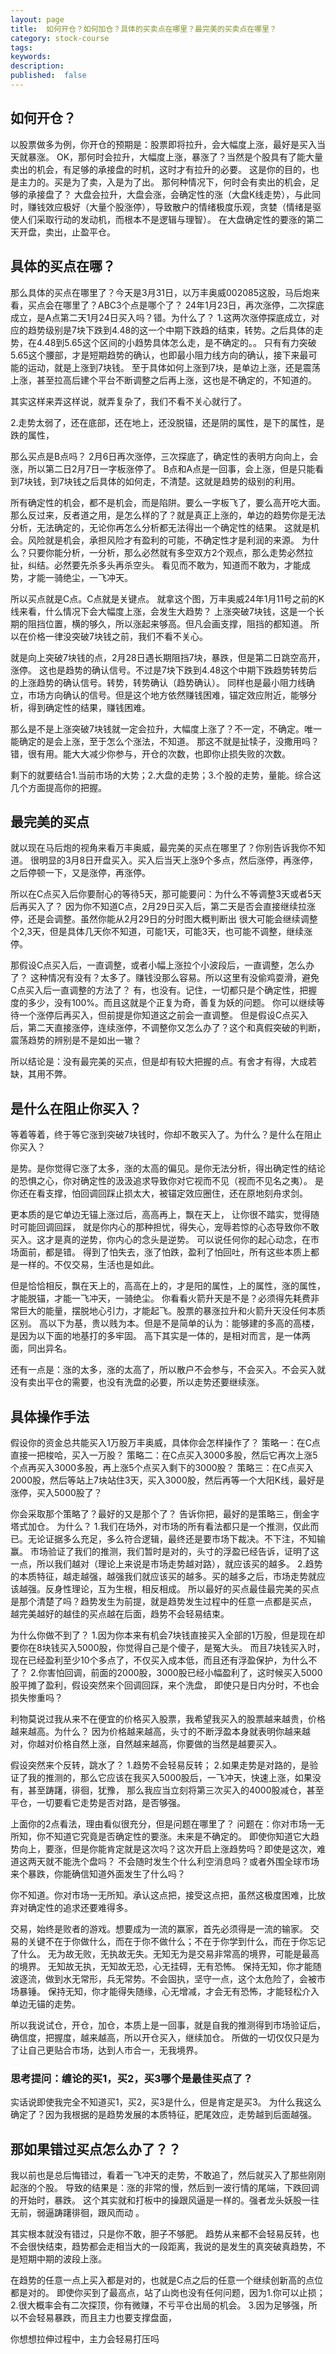 ```yaml
---
layout: page
title:  如何开仓？如何加仓？具体的买卖点在哪里？最完美的买卖点在哪里？
category: stock-course
tags:
keywords:
description:
published:  false
---
```


## 如何开仓？
以股票做多为例，你开仓的预期是：股票即将拉升，会大幅度上涨，最好是买入当天就暴涨。
OK，那何时会拉升，大幅度上涨，暴涨了？当然是个股具有了能大量卖出的机会，有足够的承接盘的时机，这时才有拉升的必要。
这是你的目的，也是主力的。买是为了卖，入是为了出。
那何种情况下，何时会有卖出的机会，足够的承接盘了？
大盘会拉升，大盘会涨，会确定性的涨（大盘K线走势），与此同时，赚钱效应极好（大量个股涨停），导致散户的情绪极度乐观，贪婪（情绪是驱使人们采取行动的发动机，而根本不是逻辑与理智）。
在大盘确定性的要涨的第二天开盘，卖出，止盈平仓。

## 具体的买点在哪？
那么具体的买点在哪里了？今天是3月31日，以万丰奥威002085这股，马后炮来看，买点会在哪里了？ABC3个点是哪个了？
24年1月23日，再次涨停，二次探底成立，是A点第二天1月24日买入吗？错。为什么了？
1.这两次涨停探底成立，对应的趋势级别是7块下跌到4.48的这一个中期下跌趋的结束，转势。之后具体的走势，在4.48到5.65这个区间的小趋势具体怎么走，是不确定的。。
只有有力突破5.65这个腰部，才是短期趋势的确认，也即最小阻力线方向的确认，接下来最可能的运动，就是上涨到7块钱。
至于具体如何上涨到7块，是单边上涨，还是震荡上涨，甚至拉高后建个平台不断调整之后再上涨，这也是不确定的，不知道的。

其实这样来弄这样说，就弄复杂了，我们不看不关心就行了。

2.走势太弱了，还在底部，还在地上，还没脱锚，还是阴的属性，是下的属性，是跌的属性，

那么买点是B点吗？
2月6日再次涨停，三次探底了，确定性的表明方向向上，会涨，所以第二日2月7日一字板涨停了。
B点和A点是一回事，会上涨，但是只能看到7块钱，到7块钱之后具体的如何走，不清楚。这就是趋势的级别的利用。

所有确定性的机会，都不是机会，而是陷阱。要么一字板飞了，要么高开吃大面。
那么反过来，反者道之用，是怎么样的了？就是真正上涨的，单边的趋势你是无法分析，无法确定的，无论你再怎么分析都无法得出一个确定性的结果。
这就是机会。风险就是机会，承担风险才有盈利的可能，不确定性才是利润的来源。
为什么？只要你能分析，一分析，那么必然就有多空双方2个观点，那么走势必然拉扯，纠结。必然要先杀多头再杀空头。
看见而不敢为，知道而不敢为，才能成势，才能一骑绝尘，一飞冲天。

所以买点就是C点。C点就是关键点。
就拿这个图，万丰奥威24年1月11号之前的K线来看，什么情况下会大幅度上涨，会发生大趋势？
上涨突破7块钱，这是一个长期的阻挡位置，横的够久，所以涨起来够高。但凡会画支撑，阻挡的都知道。
所以在价格一律没突破7块钱之前，我们不看不关心。

就是向上突破7块钱的点，2月28日遇长期阻挡7块，暴跌，但是第二日跳空高开，涨停。
这也是趋势的确认信号。不过是7块下跌到4.48这个中期下跌趋势转势后的上涨趋势的确认信号。转势，转势确认（趋势确认）。
同样也是最小阻力线确立，市场方向确认的信号。但是这个地方依然赚钱困难，锚定效应附近，能够分析，得到确定性的结果，赚钱困难。

那么是不是上涨突破7块钱就一定会拉升，大幅度上涨了？不一定，不确定。唯一能确定的是会上涨，至于怎么个涨法，不知道。
那这不就是扯犊子，没撒用吗？错，很有用。能大大减少你参与，开仓的次数，也即你止损失败的次数。

剩下的就要结合1.当前市场的大势；2.大盘的走势；3.个股的走势，量能。综合这几个方面提高你的把握。
## 最完美的买点

就以现在马后炮的视角来看万丰奥威，最完美的买点在哪里了？你别告诉我你不知道。
很明显的3月8日开盘买入。买入后当天上涨9个多点，然后涨停，再涨停，之后停顿一下，又是涨停，再涨停。

所以在C点买入后你要耐心的等待5天，那可能要问：为什么不等调整3天或者5天后再买入了？
因为你不知道C点，2月29日买入后，第二天是否会直接继续拉涨停，还是会调整。虽然你能从2月29日的分时图大概判断出
很大可能会继续调整个2,3天，但是具体几天你不知道，可能1天，可能3天，也可能不调整，继续涨停。

那假设C点买入后，一直调整，或者小幅上涨拉个小波段后，一直调整，怎么办了？
这种情况有没有？太多了。赚钱没那么容易。所以这里有没偷鸡耍滑，避免C点买入后一直调整的方法了？
有，也没有。记住，一切都只是个确定性，把握度的多少，没有100%。而且这就是个正复为奇，善复为妖的问题。
你可以继续等待一个涨停后再买入，但前提是你知道这之前会一直调整。
但是假设C点买入后，第二天直接涨停，连续涨停，不调整你又怎么办了？这个和真假突破的判断，震荡趋势的辨别是不是如出一辙？

所以结论是：没有最完美的买点，但是却有较大把握的点。有舍才有得，大成若缺，其用不弊。
## 是什么在阻止你买入？
等着等着，终于等它涨到突破7块钱时，你却不敢买入了。为什么？是什么在阻止你买入？

是势。是你觉得它涨了太多，涨的太高的偏见。是你无法分析，得出确定性的结论的恐惧之心，你对确定性的汲汲追求导致你对它视而不见（视而不见名之夷）。
是你还在看支撑，怕回调回踩止损太大，被锚定效应圈住，还在原地刻舟求剑。

更本质的是它单边无锚上涨过后，高高再上，飘在天上， 让你很不踏实，觉得随时可能回调回踩，
就是你内心的那种担忧，得失心，宠辱若惊的心态导致你不敢买入。这才是真的逆势，你内心的念头是逆势。
可以说任何你的起心动念，在市场面前，都是错。
得到了怕失去，涨了怕跌，盈利了怕回吐，所有这些本质上都是一样的。不仅交易，生活也是如此。

但是恰恰相反，飘在天上的，高高在上的，才是阳的属性，上的属性，涨的属性，才能脱锚，才能一飞冲天，一骑绝尘。
你看看火箭升天是不是？必须得先耗费非常巨大的能量，摆脱地心引力，才能起飞。股票的暴涨拉升和火箭升天没任何本质区别。
高以下为基，贵以贱为本。但是不是简单的认为：能够建的多高的高楼，是因为以下面的地基打的多牢固。
高下其实是一体的，是相对而言，是一体两面，同出异名。

还有一点是：涨的太多，涨的太高了，所以散户不会参与，不会买入。不会买入就没有卖出平仓的需要，也没有洗盘的必要，所以走势还要继续涨。
## 具体操作手法
假设你的资金总共能买入1万股万丰奥威，具体你会怎样操作了？
策略一：在C点直接一把梭哈，买入一万股？
策略二：在C点买入3000多股，然后它再次上涨5个点再买入3000多股，再上涨5个点买入剩下的3000股？
策略三：在C点买入2000股，然后等站上7块站住3天，买入3000股，然后再等一个大阳K线，最好是涨停，买入5000股了？

你会采取那个策略了？最好的又是那个了？
告诉你把，最好的是策略三，倒金字塔式加仓。 为什么？
1.我们在场外，对市场的所有看法都只是一个推测，仅此而已。无论证据多么充足，多么符合逻辑，最终还是要市场下裁决。不下注，不知输赢。
市场验证了我们的推测，我们暂时是对的，头寸的浮盈已经告诉，证明了这一点，所以我们越对（理论上来说是市场走势越对路），就应该买的越多。
2.趋势的本质特征，越走越强，越强我们就应该买的越多。买的越多之后，市场走势就应该越强。反身性理论，互为生根，相反相成。
所以最好的买点最佳最完美的买点是那个清楚了吗？趋势发生为前提，就是趋势发生过程中的任意一点都是买点，
越完美越好的越佳的买点越在后面，趋势不会轻易结束。

为什么你做不到了？
1.因为你本来有机会7块钱直接买入全部的1万股，但是现在却要你在8块钱买入5000股，你觉得自己是个傻子，是冤大头。
而且7块钱买入时，现在已经盈利至少10个多点了，不仅买入成本低，而且还有浮盈保护，为什么不了？
2.你害怕回调，前面的2000股，3000股已经小幅盈利了，这时候买入5000股平摊了盈利，假设突然来个回调回踩，来个洗盘，
即使只是日内分时，不也会损失惨重吗？


利物莫说过我从来不在便宜的价格买入股票，我希望我买入的股票越来越贵，价格越来越高。为什么？
因为价格越来越高，头寸的不断浮盈本身就表明你越来越对，你越对价格自然上涨，自然越来越高，你要做的当然是越要买入。

假设突然来个反转，跳水了？
1.趋势不会轻易反转；
2.如果走势是对路的，是验证了我的推测的，那么它应该在我买入5000股后，一飞冲天，快速上涨，如果没有，甚至踌躇，徘徊，犹豫，
那么我应当立刻将第三次买入的4000股减仓，甚至平仓，一切要看它走势是否对路，是否够强。

上面你的2点看法，理由看似很充分，但是问题在哪里了？
问题在：你对市场一无所知，你不知道它究竟是否确定性的要涨。未来是不确定的。
即使你知道它大趋势向上，要涨，但是你能肯定就是这次吗？这次开启上涨趋势吗？即使是这次，难道这两天就不能洗个盘吗？
不会随时发生个什么利空消息吗？或者外围全球市场来个暴跌，你能确信知道外面发生了什么吗？


你不知道。你对市场一无所知。承认这点把，接受这点把，虽然这极度困难，比放弃对确定性的追求还要难得多。

交易，始终是败者的游戏。想要成为一流的赢家，首先必须得是一流的输家。
交易的关键不在于你做什么，而在于你不做什么；不在于你学到什么，而在于你忘记了什么。
无为故无败，无执故无失。无知无为是交易非常高的境界，可能是最高的境界。
无知故无执，无知故无恐，心无挂碍，无有恐怖。
保持无知，你才能随波逐流，做到水无常形，兵无常势。不会固执，坚守一点，这个太危险了，会被市场暴锤。
保持无知，你才能得失随缘，心无增减，才会无有恐怖，才能轻松介入单边无锚的走势。

所以我说试仓，开仓，加仓，本质上是一回事，就是自我的推测得到市场验证后，确信度，把握度，越来越高，所以开仓买入，继续加仓。
所做的一切仅仅只是为了让自己更贴合市场，达到人市合一，无我境界。
### 思考提问：缠论的买1，买2，买3哪个是最佳买点了？
实话说即使我完全不知道买1，买2，买3是什么，但是肯定是买3。
为什么我这么确定了？因为我根据的是趋势发展的本质特征，肥尾效应，走势越到后面越强。

## 那如果错过买点怎么办了？？
我以前也是总后悔错过，看着一飞冲天的走势，不敢追了，然后就买入了那些刚刚起涨的个股。
导致的结果是：涨的非常的慢，然后到一波行情的尾端，下跌回调的开始时，暴跌。
这个其实就和打板中的操跟风逼是一样的。强者龙头妖股一往无前，弱逼踌躇徘徊，跟风而动 。

其实根本就没有错过，只是你不敢，胆子不够肥。
趋势从来都不会轻易反转，也不会很快结束，趋势都会走相当大的一段距离，我说的是发生的真突破真趋势，不是短期中期的波段上涨。

在趋势的任意一点上买入都是对的，也就是C点之后的任意一个继续创新高的点位都是对的。
即使你买到了最高点，站了山岗也没有任何问题，因为1.你可以止损；2.很大概率会有二次探顶，你有微赚，不亏平仓出局的机会。
3.因为足够强，所以不会轻易暴跌，而且主力也要支撑盘面，

你想想拉伸过程中，主力会轻易打压吗






